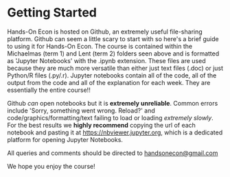 # Getting Started

Hands-On Econ is hosted on Github, an extremely useful file-sharing platform. Github can seem a little scary to start with so here's a brief guide to using it for Hands-On Econ. The course is contained within the Michaelmas (term 1) and Lent (term 2) folders seen above and is formatted as 'Jupyter Notebooks' with the .ipynb extension. These files are used because they are much more versatile than either just text files (.doc) or just Python/R files (.py/.r). Jupyter notebooks contain all of the code, all of the output from the code and all of the explanation for each week. They are essentially the entire course!!

Github *can* open notebooks but it is **extremely unreliable**. Common errors include 'Sorry, something went wrong. Reload?' and code/graphics/formatting/text failing to load or loading *extremely slowly*. For the best results we **highly recommend** copying the url of each notebook and pasting it at https://nbviewer.jupyter.org, which is a dedicated platform for opening Jupyter Notebooks.

All queries and comments should be directed to handsonecon@gmail.com

We hope you enjoy the course!

